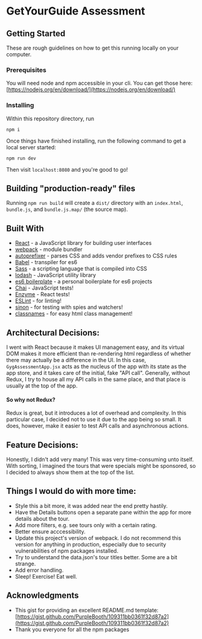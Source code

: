 # GetYourGuide Assessment

## Getting Started

These are rough guidelines on how to get this running locally on your computer.

### Prerequisites

You will need node and npm accessible in your cli. You can get those here: [https://nodejs.org/en/download/](https://nodejs.org/en/download/)

### Installing

Within this repository directory, run
```
npm i
```

Once things have finished installing, run the following command to get a local server started:
```
npm run dev
```

Then visit `localhost:8080` and you're good to go!


## Building "production-ready" files

Running `npm run build` will create a `dist/` directory with an `index.html`, `bundle.js`, and `bundle.js.map/` (the source map).

## Built With

* [React](https://reactjs.org/) - a JavaScript library for building user interfaces
* [webpack](https://webpack.js.org/) - module bundler
* [autoprefixer](https://github.com/postcss/autoprefixer) - parses CSS and adds vendor prefixes to CSS rules
* [Babel](https://babeljs.io/) - transpiler for es6
* [Sass](http://sass-lang.com/) - a scripting language that is compiled into CSS
* [lodash](https://lodash.com/) - JavaScript utility library
* [es6 boilerplate](https://github.com/RussHR/es6-boilerplate) - a personal boilerplate for es6 projects
* [Chai](http://www.chaijs.com/) - JavaScript tests!
* [Enzyme](https://github.com/airbnb/enzyme) - React tests!
* [ESLint](https://eslint.org/) - for linting!
* [sinon](http://sinonjs.org/) - for testing with spies and watchers!
* [classnames](https://github.com/JedWatson/classnames) - for easy html class management!

## Architectural Decisions:

I went with React because it makes UI management easy, and its virtual DOM makes it more efficient than re-rendering html regardless of whether there may actually be a difference in the UI. In this case, `GygAssessmentApp.jsx` acts as the nucleus of the app with its state as the app store, and it takes care of the initial, fake "API call". Generally, without Redux, I try to house all my API calls in the same place, and that place is usually at the top of the app.

#### So why not Redux?

Redux is great, but it introduces a lot of overhead and complexity. In this particular case, I decided not to use it due to the app being so small. It does, however, make it easier to test API calls and asynchronous actions.

## Feature Decisions:

Honestly, I didn't add very many! This was very time-consuming unto itself. With sorting, I imagined the tours that were specials might be sponsored, so I decided to always show them at the top of the list.


## Things I would do with more time:

* Style this a bit more, it was added near the end pretty hastily.
* Have the Details buttons open a separate pane within the app for more details about the tour.
* Add more filters, e.g. see tours only with a certain rating.
* Better ensure acccessibility.
* Update this project's version of webpack. I do not recommend this version for anything in production, especially due to security vulnerabilities of npm packages installed.
* Try to understand the data.json's tour titles better. Some are a bit strange.
* Add error handling.
* Sleep! Exercise! Eat well.


## Acknowledgments

* This gist for providing an excellent README.md template: [https://gist.github.com/PurpleBooth/109311bb0361f32d87a2](https://gist.github.com/PurpleBooth/109311bb0361f32d87a2)
* Thank you everyone for all the npm packages
